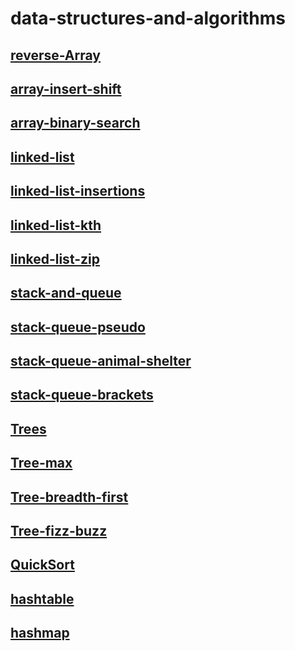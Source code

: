 # data-structures-and-algorithms

## [reverse-Array](./data-structures-and-algorithms/reverse-Array.md)
## [array-insert-shift](./data-structures-and-algorithms/array-insert-shift.md)
## [array-binary-search](./data-structures-and-algorithms/array-binary-search.md)
## [linked-list](./data-structures-and-algorithms/linked-list.md)
## [linked-list-insertions](./data-structures-and-algorithms/linked-list-insertions.md)
## [linked-list-kth](./data-structures-and-algorithms/%20linked-list-kth.md)
## [linked-list-zip](./data-structures-and-algorithms/linked-list-zip.md)
## [stack-and-queue](./data-structures-and-algorithms/stack-and-queue.md)
## [stack-queue-pseudo](./data-structures-and-algorithms/stack-queue-pseudo.md)
## [stack-queue-animal-shelter](./data-structures-and-algorithms/stack-queue-animal-shelter.md)
## [stack-queue-brackets](./data-structures-and-algorithms/stack-queue-brackets.md)
## [Trees](./data-structures-and-algorithms/Trees.md)
## [Tree-max](./data-structures-and-algorithms/Tree-max.md)
## [Tree-breadth-first](./data-structures-and-algorithms/tree-breadth-first.md)
## [Tree-fizz-buzz](./data-structures-and-algorithms/tree-fizz-buzz.md)
## [QuickSort](./data-structures-and-algorithms/QuickSort/QuickSort.md)
## [hashtable](./data-structures-and-algorithms/HashTable/hashtable.md)
## [hashmap](./data-structures-and-algorithms/HashMap/hashmap.md)



